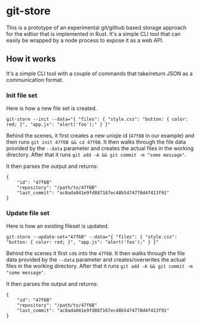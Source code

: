 # git-store

This is a prototype of an experimental git/github based storage approach for the edtior that is implemented in Rust. It's a simple CLI tool that can easily be wrapped by a node process to expose it as a web API.

## How it works

It's a simple CLI tool with a couple of commands that take/return JSON as a communication format.

### Init file set

Here is how a new file set is created.

`git-store --init --data="{ "files": { "style.css": "button: { color: red; }", "app.js": "alert('foo');" } }"`

Behind the scenes, it first creates a new uniqie id (`47f6B` in our example) and then runs `git init 47f6B && cd 47f6B`.
It then walks through the file data provided by the `--data` parameter and creates the actual files in the working directory.
After that it runs `git add -A && git commit -m "some message"`.

It then parses the output and returns:

```
{
    "id": "47f6B"
    "repository": "/path/to/47f6B"
    "last_commit": "ac8ada041e9fd887167ec48b5474778d4f413f91"
}
```

### Update file set

Here is how an existing fileset is updated.

`git-store --update-set="47f6B" --data="{ "files": { "style.css": "button: { color: red; }", "app.js": "alert('foo');" } }"`

Behind the scenes it first `cd`s into the `47f6B`.
It then walks through the file data provided by the `--data` parameter and creates/overwrites the actual files in the working directory.
After that it runs `git add -A && git commit -m "some message"`.

It then parses the output and returns:


```
{
    "id": "47f6B"
    "repository": "/path/to/47f6B"
    "last_commit": "ac8ada041e9fd887167ec48b5474778d4f413f91"
}
```
